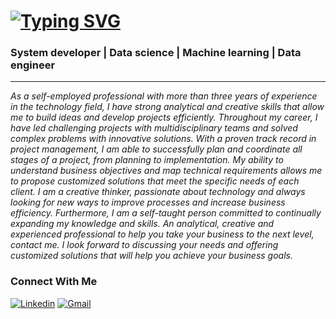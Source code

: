 # [![Typing SVG](https://readme-typing-svg.demolab.com?font=Indie+Flower&size=40&pause=1000&color=037B7B&background=FFFFFF00&vCenter=true&width=700&height=60&lines=%F0%9F%91%8B+Welcome+)](https://git.io/typing-svg)

### System developer | Data science | Machine learning | Data engineer 
---
*As a self-employed professional with more than three years of experience in the technology field, I have strong analytical and creative skills that allow me to build ideas and develop projects efficiently. Throughout my career, I have led challenging projects with multidisciplinary teams and solved complex problems with innovative solutions. With a proven track record in project management, I am able to successfully plan and coordinate all stages of a project, from planning to implementation. My ability to understand business objectives and map technical requirements allows me to propose customized solutions that meet the specific needs of each client. I am a creative thinker, passionate about technology and always looking for new ways to improve processes and increase business efficiency. Furthermore, I am a self-taught person committed to continually expanding my knowledge and skills. An analytical, creative and experienced professional to help you take your business to the next level, contact me. I look forward to discussing your needs and offering customized solutions that will help you achieve your business goals.*

### Connect With Me
[![Linkedin](https://img.shields.io/badge/-LinkedIn-%230077B5?style=for-the-badge&logo=linkedin&logoColor=white)](https://www.linkedin.com/in/hedriss10/)
[![Gmail](https://img.shields.io/badge/Gmail-D14836?style=for-the-badge&logo=gmail&logoColor=white)](mailto:hedrisgts@gmail.com "hedrisgts@gamil.com")

